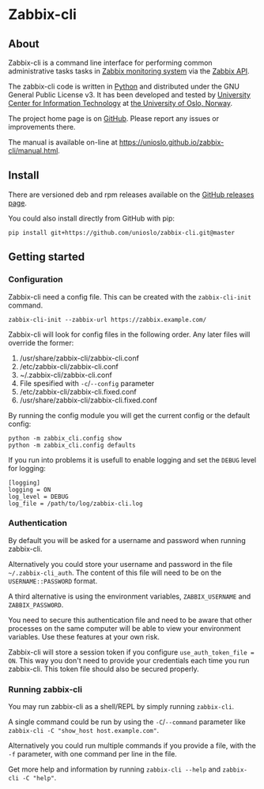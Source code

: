 # Zabbix-cli

## About

Zabbix-cli is a command line interface for performing common administrative tasks tasks in [Zabbix monitoring system](https://www.zabbix.com/) via the [Zabbix API](https://www.zabbix.com/documentation/current/en/manual/api).

The zabbix-cli code is written in [Python](https://www.python.org/) and distributed under the GNU General Public License v3. It has been developed and tested by [University Center for Information Technology](https://www.usit.uio.no/) at [the University of Oslo, Norway](https://www.uio.no/).

The project home page is on [GitHub](https://github.com/unioslo/zabbix-cli). Please report any issues or improvements there.

The manual is available on-line at https://unioslo.github.io/zabbix-cli/manual.html.

## Install

There are versioned deb and rpm releases available on the [GitHub releases page](https://github.com/unioslo/zabbix-cli/releases).

You could also install directly from GitHub with pip:

```
pip install git+https://github.com/unioslo/zabbix-cli.git@master
```

## Getting started

### Configuration

Zabbix-cli need a config file. This can be created with the `zabbix-cli-init` command.

```
zabbix-cli-init --zabbix-url https://zabbix.example.com/
```

Zabbix-cli will look for config files in the following order. Any later files will override the former:

1. /usr/share/zabbix-cli/zabbix-cli.conf
2. /etc/zabbix-cli/zabbix-cli.conf
3. ~/.zabbix-cli/zabbix-cli.conf
4. File spesified with `-c`/`--config` parameter
5. /etc/zabbix-cli/zabbix-cli.fixed.conf
6. /usr/share/zabbix-cli/zabbix-cli.fixed.conf

By running the config module you will get the current config or the default config:

```
python -m zabbix_cli.config show
python -m zabbix_cli.config defaults
```

If you run into problems it is usefull to enable logging and set the `DEBUG` level for logging:

```
[logging]
logging = ON
log_level = DEBUG
log_file = /path/to/log/zabbix-cli.log
```

### Authentication

By default you will be asked for a username and password when running zabbix-cli.

Alternatively you could store your username and password in the file `~/.zabbix-cli_auth`. The content of this file will need to be on the `USERNAME::PASSWORD` format.

A third alternative is using the environment variables, `ZABBIX_USERNAME` and `ZABBIX_PASSWORD`.

You need to secure this authentication file and need to be aware that other processes on the same computer will be able to view your environment variables. Use these features at your own risk.

Zabbix-cli will store a session token if you configure `use_auth_token_file = ON`. This way you don't need to provide your credentials each time you run zabbix-cli. This token file should also be secured properly.

### Running zabbix-cli

You may run zabbix-cli as a shell/REPL by simply running `zabbix-cli`.

A single command could be run by using the `-C`/`--command` parameter like `zabbix-cli -C "show_host host.example.com"`.

Alternatively you could run multiple commands if you provide a file, with the `-f` parameter, with one command per line in the file.

Get more help and information by running `zabbix-cli --help` and `zabbix-cli -C "help"`.
